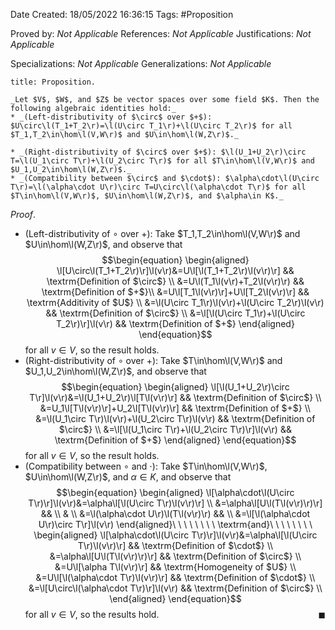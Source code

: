 <div class="topSpace"></div>

Date Created: 18/05/2022 16:36:15
Tags: #Proposition

Proved by: _Not Applicable_
References: _Not Applicable_
Justifications: _Not Applicable_

Specializations: _Not Applicable_
Generalizations: _Not Applicable_

``` ad-Proposition
title: Proposition.

_Let $V$, $W$, and $Z$ be vector spaces over some field $K$. Then the following algebraic identities hold:_
* _(Left-distributivity of $\circ$ over $+$): $U\circ\l(T_1+T_2\r)=\l(U\circ T_1\r)+\l(U\circ T_2\r)$ for all $T_1,T_2\in\hom\l(V,W\r)$ and $U\in\hom\l(W,Z\r)$._

* _(Right-distributivity of $\circ$ over $+$): $\l(U_1+U_2\r)\circ T=\l(U_1\circ T\r)+\l(U_2\circ T\r)$ for all $T\in\hom\l(V,W\r)$ and $U_1,U_2\in\hom\l(W,Z\r)$._
* _(Compatibility between $\circ$ and $\cdot$): $\alpha\cdot\l(U\circ T\r)=\l(\alpha\cdot U\r)\circ T=U\circ\l(\alpha\cdot T\r)$ for all $T\in\hom\l(V,W\r)$, $U\in\hom\l(W,Z\r)$, and $\alpha\in K$._

```

_Proof_.
* (Left-distributivity of $\circ$ over $+$): Take $T_1,T_2\in\hom\l(V,W\r)$ and $U\in\hom\l(W,Z\r)$, and observe that
$$\begin{equation}
    \begin{aligned}
        \l[U\circ\l(T_1+T_2\r)\r]\l(v\r)&=U\l[\l(T_1+T_2\r)\l(v\r)\r] && \textrm{Definition of $\circ$} \\
        &=U\l(T_1\l(v\r)+T_2\l(v\r)\r) && \textrm{Definition of $+$}\\
        &=U\l[T_1\l(v\r)\r]+U\l[T_2\l(v\r)\r] && \textrm{Additivity of $U$} \\
        &=\l(U\circ T_1\r)\l(v\r)+\l(U\circ T_2\r)\l(v\r) && \textrm{Definition of $\circ$} \\
        &=\l[\l(U\circ T_1\r)+\l(U\circ T_2\r)\r]\l(v\r) && \textrm{Definition of $+$}
    \end{aligned}
\end{equation}$$
for all $v\in V$, so the result holds.
* (Right-distributivity of $\circ$ over $+$): Take $T\in\hom\l(V,W\r)$ and $U_1,U_2\in\hom\l(W,Z\r)$, and observe that
$$\begin{equation}
    \begin{aligned}
        \l[\l(U_1+U_2\r)\circ T\r]\l(v\r)&=\l(U_1+U_2\r)\l[T\l(v\r)\r] && \textrm{Definition of $\circ$} \\
        &=U_1\l[T\l(v\r)\r]+U_2\l[T\l(v\r)\r] && \textrm{Definition of $+$} \\
        &=\l(U_1\circ T\r)\l(v\r)+\l(U_2\circ T\r)\l(v\r) && \textrm{Definition of $\circ$} \\
        &=\l[\l(U_1\circ T\r)+\l(U_2\circ T\r)\r]\l(v\r) && \textrm{Definition of $+$}
    \end{aligned}
\end{equation}$$
for all $v\in V$, so the result holds.
* (Compatibility between $\circ$ and $\cdot$): Take $T\in\hom\l(V,W\r)$, $U\in\hom\l(W,Z\r)$, and $\alpha\in K$, and observe that
$$\begin{equation}
    \begin{aligned}
        \l[\alpha\cdot\l(U\circ T\r)\r]\l(v\r)&=\alpha\l[\l(U\circ T\r)\l(v\r)\r] \\
        &=\alpha\l[U\l(T\l(v\r)\r)\r] && \\
        & \\
        &=\l(\alpha\cdot U\r)\l(T\l(v\r)\r) && \\
        &=\l[\l(\alpha\cdot U\r)\circ T\r]\l(v\r)
    \end{aligned}\ \ \ \ \ \ \ \ \textrm{and}\ \ \ \ \ \ \ \ 
    \begin{aligned}
        \l[\alpha\cdot\l(U\circ T\r)\r]\l(v\r)&=\alpha\l[\l(U\circ T\r)\l(v\r)\r] && \textrm{Definition of $\cdot$} \\
        &=\alpha\l[U\l(T\l(v\r)\r)\r] && \textrm{Definition of $\circ$} \\
        &=U\l[\alpha T\l(v\r)\r] && \textrm{Homogeneity of $U$} \\
        &=U\l[\l(\alpha\cdot T\r)\l(v\r)\r] && \textrm{Definition of $\cdot$} \\
        &=\l[U\circ\l(\alpha\cdot T\r)\r]\l(v\r) && \textrm{Definition of $\circ$} \\
    \end{aligned}
\end{equation}$$
for all $v\in V$, so the results hold.<span style="float:right;">$\blacksquare$</span>
